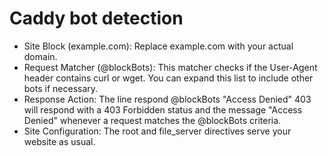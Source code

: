 

# Caddy bot detection

- Site Block (example.com): Replace example.com with your actual domain.
- Request Matcher (@blockBots): This matcher checks if the User-Agent header contains curl or wget. You can expand this list to include other bots if necessary.
- Response Action: The line respond @blockBots "Access Denied" 403 will respond with a 403 Forbidden status and the message "Access Denied" whenever a request matches the @blockBots criteria.
- Site Configuration: The root and file_server directives serve your website as usual.

